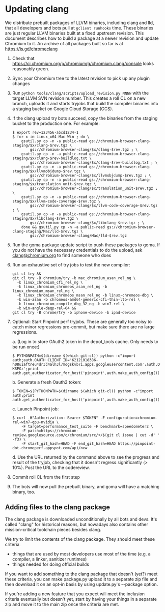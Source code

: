 # Updating clang

We distribute prebuilt packages of LLVM binaries, including clang and lld, that
all developers and bots pull at `gclient runhooks` time. These binaries are
just regular LLVM binaries built at a fixed upstream revision. This document
describes how to build a package at a newer revision and update Chromium to it.
An archive of all packages built so far is at https://is.gd/chromeclang

1.  Check that https://ci.chromium.org/p/chromium/g/chromium.clang/console
    looks reasonably green.
1.  Sync your Chromium tree to the latest revision to pick up any plugin
    changes
1.  Run `python tools/clang/scripts/upload_revision.py NNNN`
    with the target LLVM SVN revision number. This creates a roll CL on a new
    branch, uploads it and starts tryjobs that build the compiler binaries into
    a staging bucket on Google Cloud Storage (GCS).
1.  If the clang upload try bots succeed, copy the binaries from the staging
    bucket to the production one. For example:

    ```shell
    $ export rev=123456-abcd1234-1
    $ for x in Linux_x64 Mac Win ; do \
        gsutil.py cp -n -a public-read gs://chromium-browser-clang-staging/$x/clang-$rev.tgz \
            gs://chromium-browser-clang/$x/clang-$rev.tgz ; \
        gsutil.py cp -n -a public-read gs://chromium-browser-clang-staging/$x/clang-$rev-buildlog.txt \
            gs://chromium-browser-clang/$x/clang-$rev-buildlog.txt ; \
        gsutil.py cp -n -a public-read gs://chromium-browser-clang-staging/$x/llvmobjdump-$rev.tgz \
            gs://chromium-browser-clang/$x/llvmobjdump-$rev.tgz ; \
        gsutil.py cp -n -a public-read gs://chromium-browser-clang-staging/$x/translation_unit-$rev.tgz \
            gs://chromium-browser-clang/$x/translation_unit-$rev.tgz ; \
        gsutil.py cp -n -a public-read gs://chromium-browser-clang-staging/$x/llvm-code-coverage-$rev.tgz \
            gs://chromium-browser-clang/$x/llvm-code-coverage-$rev.tgz ; \
        gsutil.py cp -n -a public-read gs://chromium-browser-clang-staging/$x/libclang-$rev.tgz \
            gs://chromium-browser-clang/$x/libclang-$rev.tgz ; \
        done && gsutil.py cp -n -a public-read gs://chromium-browser-clang-staging/Mac/lld-$rev.tgz \
            gs://chromium-browser-clang/Mac/lld-$rev.tgz
    ```

1.  Run the goma package update script to push these packages to goma. If you do
    not have the necessary credentials to do the upload, ask clang@chromium.org
    to find someone who does
1.  Run an exhaustive set of try jobs to test the new compiler:

    ```shell
    git cl try &&
    git cl try -B chromium/try -b mac_chromium_asan_rel_ng \
      -b linux_chromium_cfi_rel_ng \
      -b linux_chromium_chromeos_asan_rel_ng -b linux_chromium_msan_rel_ng \
      -b linux_chromium_chromeos_msan_rel_ng -b linux-chromeos-dbg \
      -b win-asan -b chromeos-amd64-generic-cfi-thin-lto-rel \
      -b linux_chromium_compile_dbg_32_ng -b win7-rel \
      -b win-angle-deqp-rel-64 &&
    git cl try -B chrome/try -b iphone-device -b ipad-device
    ```

1.  Optional: Start Pinpoint perf tryjobs. These are generally too noisy to
    catch minor regressions pre-commit, but make sure there are no large
    regressions.

    a.  (Log in to store OAuth2 token in the depot_tools cache. Only needs to be
        run once:)

        $ PYTHONPATH=$(dirname $(which git-cl)) python -c"import auth;auth.OAUTH_CLIENT_ID='62121018386-h08uiaftreu4dr3c4alh3l7mogskvb7i.apps.googleusercontent.com';auth.OAUTH_CLIENT_SECRET='vc1fZfV1cZC6mgDSHV-KSPOz';print auth.get_authenticator_for_host('pinpoint',auth.make_auth_config()).login()"

    b.  Generate a fresh Oauth2 token:

        $ TOKEN=$(PYTHONPATH=$(dirname $(which git-cl)) python -c"import auth;print auth.get_authenticator_for_host('pinpoint',auth.make_auth_config()).get_access_token().token")

    c.  Launch Pinpoint job:

        $ curl -H"Authorization: Bearer $TOKEN" -F configuration=chromium-rel-win7-gpu-nvidia \
            -F target=performance_test_suite -F benchmark=speedometer2 \
            -F patch=https://chromium-review.googlesource.com/c/chromium/src/+/$(git cl issue | cut -d' ' -f3) \
            -F start_git_hash=HEAD -F end_git_hash=HEAD https://pinpoint-dot-chromeperf.appspot.com/api/new

    d.  Use the URL returned by the command above to see the progress and result
        of the tryjob, checking that it doesn't regress significantly (> 10%).
        Post the URL to the codereview.

1.  Commit roll CL from the first step
1.  The bots will now pull the prebuilt binary, and goma will have a matching
    binary, too.

## Adding files to the clang package

The clang package is downloaded unconditionally by all bots and devs. It's
called "clang" for historical reasons, but nowadays also contains other
mission-critical toolchain pieces besides clang.

We try to limit the contents of the clang package. They should meet these
criteria:

- things that are used by most developers use most of the time (e.g. a
  compiler, a linker, sanitizer runtimes)
- things needed for doing official builds

If you want to add something to the clang package that doesn't (yet?) meet
these criteria, you can make package.py upload it to a separate zip file
and then download it on an opt-in basis by using update.py's --package option.

If you're adding a new feature that you expect will meet the inclusion criteria
eventually but doesn't yet, start by having your things in a separate zip
and move it to the main zip once the criteria are met.
